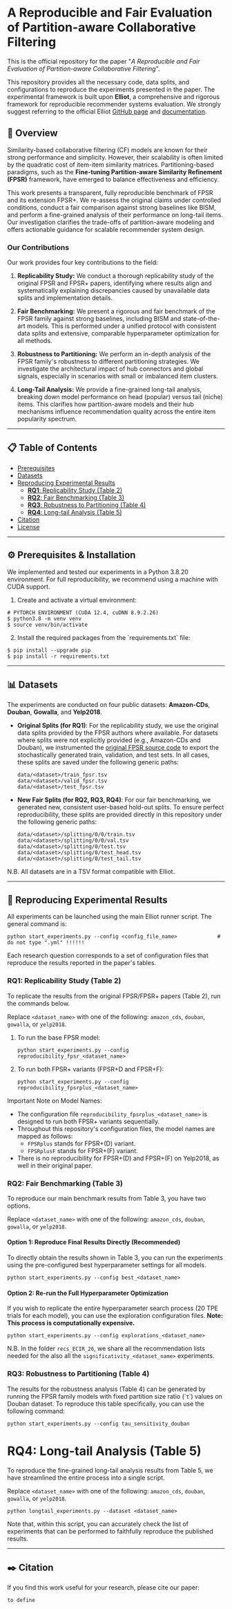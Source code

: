 # A Reproducible and Fair Evaluation of Partition-aware Collaborative Filtering

This is the official repository for the paper "_A Reproducible and Fair Evaluation of Partition-aware Collaborative Filtering_".

This repository provides all the necessary code, data splits, and configurations to reproduce the experiments presented in the paper. The experimental framework is built upon **Elliot**, a comprehensive and rigorous framework for reproducible recommender systems evaluation. We strongly suggest referring to the official Elliot [GitHub page](https://github.com/sisinflab/elliot) and [documentation](https://elliot.readthedocs.io/en/latest/).

## 📖 Overview

Similarity-based collaborative filtering (CF) models are known for their strong performance and simplicity. However, their scalability is often limited by the quadratic cost of item-item similarity matrices. Partitioning-based paradigms, such as the **Fine-tuning Partition-aware Similarity Refinement (FPSR)** framework, have emerged to balance effectiveness and efficiency.

This work presents a transparent, fully reproducible benchmark of FPSR and its extension FPSR+. We re-assess the original claims under controlled conditions, conduct a fair comparison against strong baselines like BISM, and perform a fine-grained analysis of their performance on long-tail items. Our investigation clarifies the trade-offs of partition-aware modeling and offers actionable guidance for scalable recommender system design.


### Our Contributions

Our work provides four key contributions to the field:

1. **Replicability Study:** We conduct a thorough replicability study of the original FPSR and FPSR+ papers, identifying where results align and systematically explaining discrepancies caused by unavailable data splits and implementation details.

2. **Fair Benchmarking:** We present a rigorous and fair benchmark of the FPSR family against strong baselines, including BISM and state-of-the-art models. This is performed under a unified protocol with consistent data splits and extensive, comparable hyperparameter optimization for all methods.

3. **Robustness to Partitioning:** We perform an in-depth analysis of the FPSR family's robustness to different partitioning strategies. We investigate the architectural impact of hub connectors and global signals, especially in scenarios with small or imbalanced item clusters.

4. **Long-Tail Analysis:** We provide a fine-grained long-tail analysis, breaking down model performance on head (popular) versus tail (niche) items. This clarifies how partition-aware models and their hub mechanisms influence recommendation quality across the entire item popularity spectrum.

---

## 📋 Table of Contents

- [Prerequisites](#-prerequisites)
- [Datasets](#-datasets)
- [Reproducing Experimental Results](#-reproducing-experimental-results)
  - [**RQ1**: Replicability Study (Table 2)](#rq1-replicability-study-table-2)
  - [**RQ2**: Fair Benchmarking (Table 3)](#rq2-fair-benchmarking-table-3)
  - [**RQ3**: Robustness to Partitioning (Table 4)](#rq3-robustness-to-partitioning-table-4)
  - [**RQ4**: Long-tail Analysis (Table 5)](#rq4-long-tail-analysis-table-5)
- [Citation](#-citation)
- [License](#-license)

---

## ⚙️ Prerequisites & Installation

We implemented and tested our experiments in a Python 3.8.20 environment.
For full reproducibility, we recommend using a machine with CUDA support.

1.  Create and activate a virtual environment:
```
# PYTORCH ENVIRONMENT (CUDA 12.4, cuDNN 8.9.2.26)
$ python3.8 -m venv venv
$ source venv/bin/activate
```



2.  Install the required packages from the \`requirements.txt\` file:
```
$ pip install --upgrade pip
$ pip install -r requirements.txt
```
---








## 📊 Datasets

The experiments are conducted on four public datasets: **Amazon-CDs**, **Douban**, **Gowalla**, and **Yelp2018**.

*   **Original Splits (for RQ1)**: For the replicability study, we use the original data splits provided by the FPSR authors where available.
For datasets where splits were not explicitly provided (e.g., Amazon-CDs and Douban), we instrumented the [original FPSR source code](https://github.com/Joinn99/FPSR/) to export the stochastically generated train, validation, and test sets.
In all cases, these splits are saved under the following generic paths:
    ```
    data/<dataset>/train_fpsr.tsv
    data/<dataset>/valid_fpsr.tsv
    data/<dataset>/test_fpsr.tsv
    ```
* **New Fair Splits (for RQ2, RQ3, RQ4)**: For our fair benchmarking, we generated new, consistent user-based hold-out splits.
To ensure perfect reproducibility, these splits are provided directly in this repository under the following generic paths:
    ```
    data/<dataset>/splitting/0/0/train.tsv
    data/<dataset>/splitting/0/0/val.tsv
    data/<dataset>/splitting/0/test.tsv
    data/<dataset>/splitting/0/test_head.tsv
    data/<dataset>/splitting/0/test_tail.tsv
    ```

N.B. All datasets are in a TSV format compatible with Elliot.

---














## 🚀 Reproducing Experimental Results

All experiments can be launched using the main Elliot runner script. The general command is:
```
python start_experiments.py --config <config_file_name>             # do not type ".yml" !!!!!!
```

Each research question corresponds to a set of configuration files that reproduce the results reported in the paper's tables.














### **RQ1**: Replicability Study (Table 2)

To replicate the results from the original FPSR/FPSR+ papers (Table 2), run the commands below.

Replace `<dataset_name>` with one of the following: `amazon_cds`, `douban`, `gowalla`, or `yelp2018`.

1. To run the base FPSR model:
    ```
    python start_experiments.py --config reproducibility_fpsr_<dataset_name>
    ```
2. To run both FPSR+ variants (FPSR+D and FPSR+F):
    ```
    python start_experiments.py --config reproducibility_fpsrplus_<dataset_name>
    ```

Important Note on Model Names:
* The configuration file `reproducibility_fpsrplus_<dataset_name>` is designed to run both FPSR+ variants sequentially.
* Throughout this repository's configuration files, the model names are mapped as follows:
  * `FPSRplus` stands for FPSR+(D) variant.
  * `FPSRplusF` stands for FPSR+(F) variant.
* There is no reproducibility for FPSR+(D) and FPSR+(F) on Yelp2018, as well in their original paper.
















### **RQ2**: Fair Benchmarking (Table 3)

To reproduce our main benchmark results from Table 3, you have two options.

Replace `<dataset_name>` with one of the following: `amazon_cds`, `douban`, `gowalla`, or `yelp2018`.

#### Option 1: Reproduce Final Results Directly (Recommended)

To directly obtain the results shown in Table 3, you can run the experiments using the pre-configured best hyperparameter settings for all models.
```
python start_experiments.py --config best_<dataset_name>
```

#### Option 2: Re-run the Full Hyperparameter Optimization
If you wish to replicate the entire hyperparameter search process (20 TPE trials for each model), you can use the exploration configuration files. **Note: This process is computationally expensive.**
```
python start_experiments.py --config explorations_<dataset_name>
```

N.B. In the folder `recs_ECIR_26`, we share all the recommendation lists needed for the also all the `significativity_<dataset_name>` experiments.









### **RQ3**: Robustness to Partitioning (Table 4)

The results for the robustness analysis (Table 4) can be generated by running the FPSR family models with fixed partition size ratio (\`τ\`) values on Douban dataset.
To reproduce this table specifically, you can use the following command:
```
python start_experiments.py --config tau_sensitivity_douban
```















# **RQ4**: Long-tail Analysis (Table 5)

To reproduce the fine-grained long-tail analysis results from Table 5, we have streamlined the entire process into a single script.

Replace `<dataset_name>` with one of the following: `amazon_cds`, `douban`, `gowalla`, or `yelp2018`.

```
python longtail_experiments.py --dataset <dataset_name>
```

Note that, within this script, you can accurately check the list of experiments that can be performed to faithfully reproduce the published results.










---











## ✒️ Citation

If you find this work useful for your research, please cite our paper:
```
to define
```
